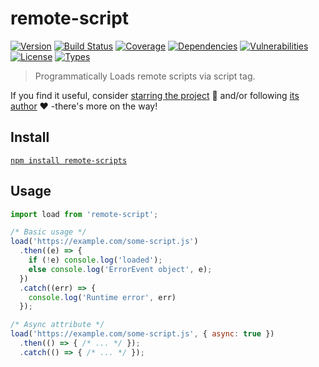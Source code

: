 # remote-script

[![Version](https://img.shields.io/npm/v/remote-script.svg)](https://www.npmjs.com/package/remote-script)
[![Build Status](https://img.shields.io/travis/rafamel/armory/master.svg)](https://travis-ci.org/rafamel/armory)
[![Coverage](https://img.shields.io/coveralls/rafamel/armory/master.svg)](https://coveralls.io/github/rafamel/armory)
[![Dependencies](https://img.shields.io/david/rafamel/armory.svg?path=packages%2Fremote-script)](https://david-dm.org/rafamel/armory.svg?path=packages%2Fremote-script)
[![Vulnerabilities](https://img.shields.io/snyk/vulnerabilities/npm/remote-script.svg)](https://snyk.io/test/npm/remote-script)
[![License](https://img.shields.io/github/license/rafamel/armory.svg)](https://github.com/rafamel/armory/blob/master/LICENSE)
[![Types](https://img.shields.io/npm/types/remote-script.svg)](https://www.npmjs.com/package/remote-script)

> Programmatically Loads remote scripts via script tag.

If you find it useful, consider [starring the project](https://github.com/rafamel/remote-script) 💪 and/or following [its author](https://github.com/rafamel) ❤️ -there's more on the way!

## Install

[`npm install remote-scripts`](https://www.npmjs.com/package/remote-script)

## Usage

```javascript
import load from 'remote-script';

/* Basic usage */
load('https://example.com/some-script.js')
  .then((e) => {
    if (!e) console.log('loaded');
    else console.log('ErrorEvent object', e);
  })
  .catch((err) => {
    console.log('Runtime error', err)
  });

/* Async attribute */
load('https://example.com/some-script.js', { async: true })
  .then(() => { /* ... */ });
  .catch(() => { /* ... */ });
```
